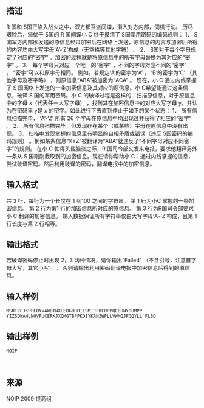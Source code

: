 ## 描述

R 国和 S国正陷入战火之中，双方都互派间谍，潜入对方内部，伺机行动。 历尽艰险后，潜伏于 S国的 R 国间谍小 C 终于摸清了 S国军用密码的编码规则： 1． S 国军方内部欲发送的原信息经过加密后在网络上发送，原信息的内容与加密后所得的内容均由大写字母‘A’-‘Z’构成（无空格等其他字符） 。 2． S国对于每个字母规定了对应的“密字” 。加密的过程就是将原信息中的所有字母替换为其对应的“密字” 。 3． 每个字母只对应一个唯一的“密字” ，不同的字母对应不同的“密字” 。 “密字”可以和原字母相同。 例如，若规定‘A’的密字为‘A’ ， ‘B’的密字为‘C’ （其他字母及密字略） ，则原信息“ABA”被加密为“ACA” 。 现在，小 C 通过内线掌握了 S 国网络上发送的一条加密信息及其对应的原信息。小 C希望能通过这条信息，破译 S 国的军用密码。小 C 的破译过程是这样的：扫描原信息，对于原信息中的字母 x（代表任一大写字母） ，找到其在加密信息中的对应大写字母 y，并认为在密码里 y是 x 的密字。如此进行下去直到停止于如下的某个状态： 1． 所有信息扫描完毕， ‘A’-‘Z’ 所有 26 个字母在原信息中均出现过并获得了相应的“密字” 。 2． 所有信息扫描完毕，但发现存在某个（或某些）字母在原信息中没有出现。 3． 扫描中发现掌握的信息里有明显的自相矛盾或错误（违反 S国密码的编码规则） 。例如某条信息“XYZ”被翻译为“ABA”就违反了“不同字母对应不同密字”的规则。 在小 C 忙得头昏脑涨之际，R 国司令部又发来电报，要求他翻译另外一条从 S 国刚刚截取到的加密信息。现在请你帮助小 C：通过内线掌握的信息，尝试破译密码。然后利用破译的密码，翻译电报中的加密信息。 

## 输入格式

共 3 行，每行为一个长度在 1 到100 之间的字符串。 第 1 行为小C 掌握的一条加密信息。 第 2 行为第1 行的加密信息所对应的原信息。 第 3 行为R国司令部要求小 C 翻译的加密信息。 输入数据保证所有字符串仅由大写字母‘A’-‘Z’构成，且第 1 行长度与第 2 行相等。

## 输出格式

若破译密码停止时出现 2，3 两种情况，请你输出“Failed” （不含引号，注意首字母大写，其它小写） 。 否则请输出利用密码翻译电报中加密信息后得到的原信息。

## 输入样例

```plaintext
MSRTZCJKPFLQYVAWBINXUEDGHOOILSMIJFRCOPPQCEUNYDUMPP YIZSDWAHLNOVFUCERKJXQMGTBPPKOIYKANZWPLLVWMQJFGQYLL FLSO 
```

## 输出样例

```plaintext
NOIP 
```



 

## 来源

NOIP 2009 提高组

